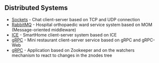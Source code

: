 ## Distributed Systems

- [Sockets](/TCP%20and%20UDP/) - Chat client-server based on TCP and UDP connection
- [RabbitMQ](/RabbitMQ/) - Hospital orthopaedic ward service system based on MOM (Message-oriented middleware)
- [ICE](/SmartHome/) - SmartHome client-server system based on ICE
- [gRPC](/RestaurantOrderManagementSystem/) - Mini restaurant client-server service based on gRPC and gRPC-Web
- [gRPC](/ZooKeeperSystem/) - Application based on Zookeeper and on the watchers mechanism to react to changes in the znodes tree

